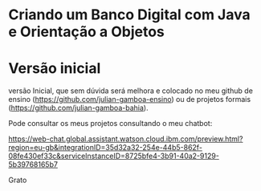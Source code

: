 # Criando um Banco Digital com Java e Orientação a Objetos

# Versão inicial

versão Inicial, que sem dúvida será melhora e colocado no meu github de ensino (https://github.com/julian-gamboa-ensino) ou de projetos formais (https://github.com/julian-gamboa-bahia).


Pode consultar os meus projetos consultando o meu chatbot:


https://web-chat.global.assistant.watson.cloud.ibm.com/preview.html?region=eu-gb&integrationID=35d32a32-254e-44b5-862f-08fe430ef33c&serviceInstanceID=8725bfe4-3b91-40a2-9129-5b39768165b7


Grato